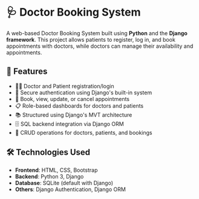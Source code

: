 # 🩺 Doctor Booking System

A web-based Doctor Booking System built using **Python** and the **Django framework**. This project allows patients to register, log in, and book appointments with doctors, while doctors can manage their availability and appointments.


## 🔧 Features

- 🧑‍⚕️ Doctor and Patient registration/login
- 🔐 Secure authentication using Django's built-in system
- 📅 Book, view, update, or cancel appointments
- 📋 Role-based dashboards for doctors and patients
- 📚 Structured using Django's MVT architecture
- 🗄️ SQL backend integration via Django ORM
- 🧮 CRUD operations for doctors, patients, and bookings

## 🛠️ Technologies Used

- **Frontend**: HTML, CSS, Bootstrap
- **Backend**: Python 3, Django
- **Database**: SQLite (default with Django)
- **Others**: Django Authentication, Django ORM

